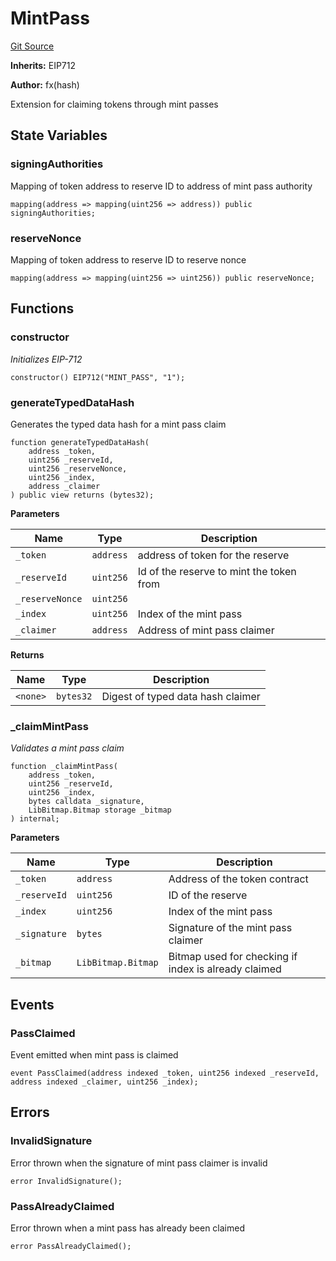 # MintPass
[Git Source](https://github.com/fxhash/fxhash-evm-contracts/blob/686a75b6e028ec629d05b5b60596a8ee209b77b5/src/minters/extensions/MintPass.sol)

**Inherits:**
EIP712

**Author:**
fx(hash)

Extension for claiming tokens through mint passes


## State Variables
### signingAuthorities
Mapping of token address to reserve ID to address of mint pass authority


```solidity
mapping(address => mapping(uint256 => address)) public signingAuthorities;
```


### reserveNonce
Mapping of token address to reserve ID to reserve nonce


```solidity
mapping(address => mapping(uint256 => uint256)) public reserveNonce;
```


## Functions
### constructor

*Initializes EIP-712*


```solidity
constructor() EIP712("MINT_PASS", "1");
```

### generateTypedDataHash

Generates the typed data hash for a mint pass claim


```solidity
function generateTypedDataHash(
    address _token,
    uint256 _reserveId,
    uint256 _reserveNonce,
    uint256 _index,
    address _claimer
) public view returns (bytes32);
```
**Parameters**

|Name|Type|Description|
|----|----|-----------|
|`_token`|`address`|address of token for the reserve|
|`_reserveId`|`uint256`|Id of the reserve to mint the token from|
|`_reserveNonce`|`uint256`||
|`_index`|`uint256`|Index of the mint pass|
|`_claimer`|`address`|Address of mint pass claimer|

**Returns**

|Name|Type|Description|
|----|----|-----------|
|`<none>`|`bytes32`|Digest of typed data hash claimer|


### _claimMintPass

*Validates a mint pass claim*


```solidity
function _claimMintPass(
    address _token,
    uint256 _reserveId,
    uint256 _index,
    bytes calldata _signature,
    LibBitmap.Bitmap storage _bitmap
) internal;
```
**Parameters**

|Name|Type|Description|
|----|----|-----------|
|`_token`|`address`|Address of the token contract|
|`_reserveId`|`uint256`|ID of the reserve|
|`_index`|`uint256`|Index of the mint pass|
|`_signature`|`bytes`|Signature of the mint pass claimer|
|`_bitmap`|`LibBitmap.Bitmap`|Bitmap used for checking if index is already claimed|


## Events
### PassClaimed
Event emitted when mint pass is claimed


```solidity
event PassClaimed(address indexed _token, uint256 indexed _reserveId, address indexed _claimer, uint256 _index);
```

## Errors
### InvalidSignature
Error thrown when the signature of mint pass claimer is invalid


```solidity
error InvalidSignature();
```

### PassAlreadyClaimed
Error thrown when a mint pass has already been claimed


```solidity
error PassAlreadyClaimed();
```

